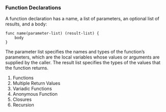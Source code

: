 ### Function Declarations
A function declaration has a name, a list of parameters, an optional list of results, and a body:
```
func name(parameter-list) (result-list) {
    body
}
```
The parameter list specifies the names and types of the function’s parameters, which are the
local variables whose values or arguments are supplied by the caller. The result list specifies
the types of the values that the function returns.

1. Functions
2. Multiple Return Values
3. Variadic Functions
4. Anonymous Function
5. Closures
6. Recursion
